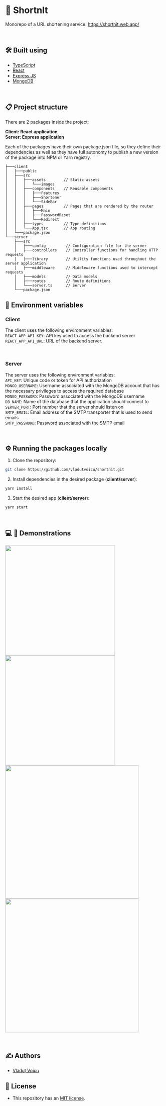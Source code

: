 # :link: ShortnIt

Monorepo of a URL shortening service: https://shortnit.web.app/

&nbsp;

## :hammer_and_wrench: Built using

- [TypeScript](https://www.typescriptlang.org)
- [React](https://react.dev)
- [Express.JS](https://expressjs.com)
- [MongoDB](https://mongodb.com)

&nbsp;

## :clipboard: Project structure
There are 2 packages inside the project:

**Client: React application** <br/>
**Server: Express application**

Each of the packages have their own package.json file, so they define their dependencies as well as they have full autonomy to publish a new version of the package into NPM or Yarn registry.

```
├───client
│   ├───public
│   ├───src
│   │   ├───assets        // Static assets
│   │   │   └───images
│   │   ├───components    // Reusable components
│   │   │   ├───Features
│   │   │   ├───Shortener
│   │   │   └───SideBar
│   │   ├───pages         // Pages that are rendered by the router
│   │   │   ├───Main
│   │   │   ├───PasswordReset
│   │   │   └───Redirect
│   │   ├───types         // Type definitions
│   │   └───App.tsx       // App routing
│   └───package.json
└───server
    ├───src
    │   ├───config         // Configuration file for the server
    │   ├───controllers    // Controller functions for handling HTTP requests
    │   ├───library        // Utility functions used throughout the server application
    │   ├───middleware     // Middleware functions used to intercept requests
    │   ├───models         // Data models
    │   ├───routes         // Route definitions
    │   └───server.ts      // Server
    └───package.json
```


## :key: Environment variables

### Client

The client uses the following environment variables: <br/>
```REACT_APP_API_KEY```: API key used to access the backend server <br/>
```REACT_APP_API_URL```: URL of the backend server. <br/>

&nbsp;

### Server

The server uses the following environment variables: <br/>
```API_KEY```: Unique code or token for API authorization <br/>
```MONGO_USERNAME```: Username associated with the MongoDB account that has the necessary privileges to access the required database <br/>
```MONGO_PASSWORD```: Password associated with the MongoDB username <br/>
```DB_NAME```: Name of the database that the application should connect to <br/>
```SERVER_PORT```: Port number that the server should listen on <br/>
```SMTP_EMAIL```: Email address of the SMTP transporter that is used to send emails <br/>
```SMTP_PASSWORD```: Password associated with the SMTP email <br/>

&nbsp;

## :gear: Running the packages locally

1. Clone the repository:
```bash
git clone https://github.com/vladutvoicu/shortnit.git
```

2. Install dependencies in the desired package (**client/server**):
```bash
yarn install
```

3. Start the desired app (**client/server**):
```bash
yarn start
```

&nbsp;

## :computer: :iphone: Demonstrations

<img src="https://user-images.githubusercontent.com/107242590/234950184-5997f3ca-1664-4f04-8e35-076da83b0df8.png" height="350" />
<img src="https://user-images.githubusercontent.com/107242590/234950197-d9cb6283-bad3-4737-a12e-53bcec3713d3.png" height="350" />
<img src="https://user-images.githubusercontent.com/107242590/234950496-65f523e9-26d6-4f08-afa5-4fe8103b6f3d.jpeg" height="425"/>
<img src="https://user-images.githubusercontent.com/107242590/234950518-8ba9c58f-ca07-4e36-90cb-2d9dcaebe102.jpg" height="425"/> 

&nbsp;

## :writing_hand: Authors
- [Vlăduț Voicu](https://github.com/vladutvoicu)

## :memo: License
- This repository has an [MIT license](https://github.com/vladutvoicu/shortnit/blob/master/LICENSE).
